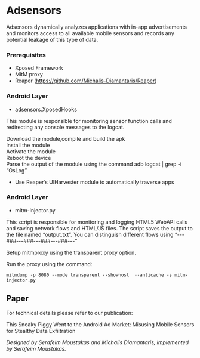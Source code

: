 # Adsensors

Adsensors dynamically analyzes applications with in-app advertisements and monitors access to all available mobile sensors and records any potential leakage of this type of data.

### Prerequisites

* Xposed Framework
* MitM proxy
* Reaper (https://github.com/Michalis-Diamantaris/Reaper)

### Android Layer

*  adsensors.XposedHooks

This module is responsible for monitoring sensor function calls and redirecting any console messages to the logcat.

Download the module,compile and build the apk <br />
Install the module <br />
Activate the module <br />
Reboot the device <br />
Parse the output of the module using the command adb logcat | grep -i “OsLog” <br />

* Use Reaper’s UIHarvester module  to automatically traverse apps

### Android Layer

*  mitm-injector.py

This script is responsible for monitoring and logging HTML5 WebAPI calls and saving network flows and HTML/JS files. The script saves the output to the file named “output.txt”.  You can distinguish different flows using  “---###---###---###---###---”

Setup mitmproxy using the transparent proxy option. 

Run the proxy using the command:
```
mitmdump -p 8080 --mode transparent --showhost  --anticache -s mitm-injector.py 
```

## Paper

For technical details please refer to our publication:

This Sneaky Piggy Went to the Android Ad Market: Misusing Mobile Sensors for Stealthy Data Exfiltration


*Designed by Serafeim Moustakas and Michalis Diamantaris, implemented by Serafeim Moustakas.*
